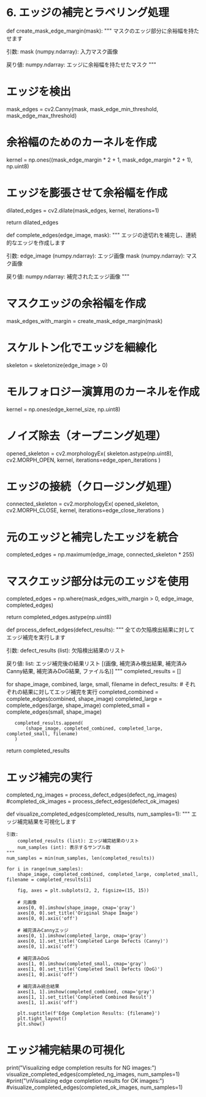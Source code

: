 # 6. エッジの補完とラベリング処理

def create_mask_edge_margin(mask):
   """
   マスクのエッジ部分に余裕幅を持たせます
   
   引数:
       mask (numpy.ndarray): 入力マスク画像
       
   戻り値:
       numpy.ndarray: エッジに余裕幅を持たせたマスク
   """
   # エッジを検出
   mask_edges = cv2.Canny(mask, mask_edge_min_threshold, mask_edge_max_threshold)
   
   # 余裕幅のためのカーネルを作成
   kernel = np.ones((mask_edge_margin * 2 + 1, mask_edge_margin * 2 + 1), np.uint8)
   
   # エッジを膨張させて余裕幅を作成
   dilated_edges = cv2.dilate(mask_edges, kernel, iterations=1)
   
   return dilated_edges

def complete_edges(edge_image, mask):
   """
   エッジの途切れを補完し、連続的なエッジを作成します
   
   引数:
       edge_image (numpy.ndarray): エッジ画像
       mask (numpy.ndarray): マスク画像
       
   戻り値:
       numpy.ndarray: 補完されたエッジ画像
   """
   # マスクエッジの余裕幅を作成
   mask_edges_with_margin = create_mask_edge_margin(mask)
   
   # スケルトン化でエッジを細線化
   skeleton = skeletonize(edge_image > 0)
   
   # モルフォロジー演算用のカーネルを作成
   kernel = np.ones(edge_kernel_size, np.uint8)
   
   # ノイズ除去（オープニング処理）
   opened_skeleton = cv2.morphologyEx(
       skeleton.astype(np.uint8), 
       cv2.MORPH_OPEN, 
       kernel, 
       iterations=edge_open_iterations
   )
   
   # エッジの接続（クロージング処理）
   connected_skeleton = cv2.morphologyEx(
       opened_skeleton, 
       cv2.MORPH_CLOSE, 
       kernel, 
       iterations=edge_close_iterations
   )
   
   # 元のエッジと補完したエッジを統合
   completed_edges = np.maximum(edge_image, connected_skeleton * 255)
   
   # マスクエッジ部分は元のエッジを使用
   completed_edges = np.where(mask_edges_with_margin > 0, edge_image, completed_edges)
   
   return completed_edges.astype(np.uint8)

def process_defect_edges(defect_results):
   """
   全ての欠陥検出結果に対してエッジ補完を実行します
   
   引数:
       defect_results (list): 欠陥検出結果のリスト
       
   戻り値:
       list: エッジ補完後の結果リスト
       [(画像, 補完済み検出結果, 補完済みCanny結果, 補完済みDoG結果, ファイル名)]
   """
   completed_results = []
   
   for shape_image, combined, large, small, filename in defect_results:
       # それぞれの結果に対してエッジ補完を実行
       completed_combined = complete_edges(combined, shape_image)
       completed_large = complete_edges(large, shape_image)
       completed_small = complete_edges(small, shape_image)
       
       completed_results.append(
           (shape_image, completed_combined, completed_large, completed_small, filename)
       )
   
   return completed_results

# エッジ補完の実行
completed_ng_images = process_defect_edges(defect_ng_images)
#completed_ok_images = process_defect_edges(defect_ok_images)

def visualize_completed_edges(completed_results, num_samples=1):
    """
    エッジ補完結果を可視化します
    
    引数:
        completed_results (list): エッジ補完結果のリスト
        num_samples (int): 表示するサンプル数
    """
    num_samples = min(num_samples, len(completed_results))
    
    for i in range(num_samples):
        shape_image, completed_combined, completed_large, completed_small, filename = completed_results[i]
        
        fig, axes = plt.subplots(2, 2, figsize=(15, 15))
        
        # 元画像
        axes[0, 0].imshow(shape_image, cmap='gray')
        axes[0, 0].set_title('Original Shape Image')
        axes[0, 0].axis('off')
        
        # 補完済みCannyエッジ
        axes[0, 1].imshow(completed_large, cmap='gray')
        axes[0, 1].set_title('Completed Large Defects (Canny)')
        axes[0, 1].axis('off')
        
        # 補完済みDoG
        axes[1, 0].imshow(completed_small, cmap='gray')
        axes[1, 0].set_title('Completed Small Defects (DoG)')
        axes[1, 0].axis('off')
        
        # 補完済み統合結果
        axes[1, 1].imshow(completed_combined, cmap='gray')
        axes[1, 1].set_title('Completed Combined Result')
        axes[1, 1].axis('off')
        
        plt.suptitle(f'Edge Completion Results: {filename}')
        plt.tight_layout()
        plt.show()

# エッジ補完結果の可視化
print("Visualizing edge completion results for NG images:")
visualize_completed_edges(completed_ng_images, num_samples=1)
#print("\nVisualizing edge completion results for OK images:")
#visualize_completed_edges(completed_ok_images, num_samples=1)
